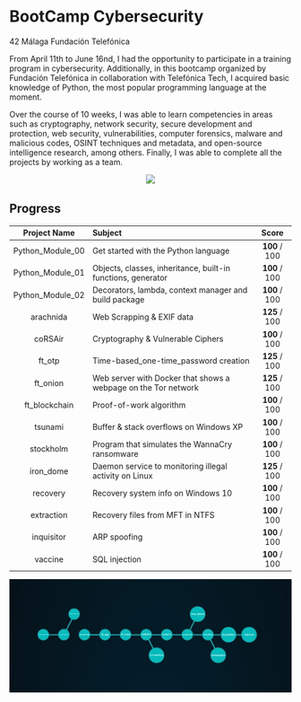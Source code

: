 # BootCamp Cybersecurity

42 Málaga Fundación Telefónica

From April 11th to June 16nd, I had the opportunity to participate in a training program in cybersecurity. Additionally, in this bootcamp organized by Fundación Telefónica in collaboration with Telefónica Tech, I acquired basic knowledge of Python, the most popular programming language at the moment.

Over the course of 10 weeks, I was able to learn competencies in areas such as cryptography, network security, secure development and protection, web security, vulnerabilities, computer forensics, malware and malicious codes, OSINT techniques and metadata, and open-source intelligence research, among others. Finally, I was able to complete all the projects by working as a team.

<p align="center"> <img src="https://user-images.githubusercontent.com/114330677/232305813-670907bd-edeb-466d-be0c-69b8c46a2edd.png" /> </p>

## Progress

<p></p>

|  Project Name | Subject                |       Score      |
|:-------------:|:--------------- |:----------------:|
|Python_Module_00| Get started with the Python language    |   **100** / 100  |
|Python_Module_01| Objects, classes, inheritance, built-in functions, generator  |   **100** / 100  |
|Python_Module_02| Decorators, lambda, context manager and build package   |   **100** / 100  |
|   arachnida   | Web Scrapping & EXIF data       |   **125** / 100  |
|   coRSAir   | Cryptography & Vulnerable Ciphers    |   **100** / 100  |
 |    ft_otp     | Time-based_one-time_password creation   |   **125** / 100   |
|   ft_onion    | Web server with Docker that shows a webpage on the Tor network     |   **125** / 100  |
|ft_blockchain   | Proof-of-work algorithm            |   **100** / 100  |
|    tsunami    | Buffer & stack overflows on Windows XP         |   **100** / 100  |
|   stockholm   | Program that simulates the WannaCry ransomware   |   **100** / 100  |
|   iron_dome   |  Daemon service to monitoring illegal activity on Linux |   **125** / 100  |
|  recovery|  Recovery system info on Windows 10 |   **100** / 100  |
|  extraction|  Recovery files from MFT in NTFS  |   **100** / 100  |
|  inquisitor|  ARP spoofing  |   **100** / 100  |
|  vaccine| SQL injection  |   **100** / 100  |

<p></p>

<p align="center">
  <img src="./holygraf.jpeg" alt="image"/>
</p>
